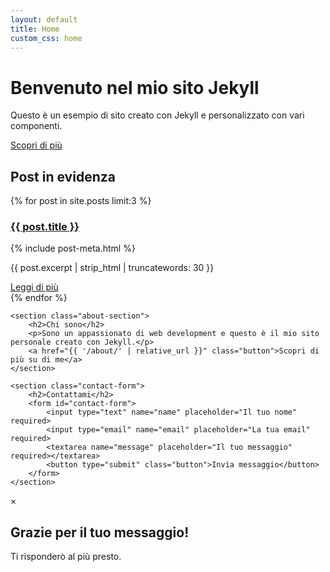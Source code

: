 ```yaml
---
layout: default
title: Home
custom_css: home
---
```


<div class="hero">
    <div class="container">
        <h1>Benvenuto nel mio sito Jekyll</h1>
        <p>Questo è un esempio di sito creato con Jekyll e personalizzato con vari componenti.</p>
        <a href="#" class="button">Scopri di più</a>
    </div>
</div>

<main class="container">
    <section class="featured-posts">
        <h2>Post in evidenza</h2>
        <div class="post-grid">
            {% for post in site.posts limit:3 %}
                <div class="post-card">
                    <h3><a href="{{ post.url | relative_url }}">{{ post.title }}</a></h3>
                    {% include post-meta.html %}
                    <p>{{ post.excerpt | strip_html | truncatewords: 30 }}</p>
                    <a href="{{ post.url | relative_url }}" class="button">Leggi di più</a>
                </div>
            {% endfor %}
        </div>
    </section>

    <section class="about-section">
        <h2>Chi sono</h2>
        <p>Sono un appassionato di web development e questo è il mio sito personale creato con Jekyll.</p>
        <a href="{{ '/about/' | relative_url }}" class="button">Scopri di più su di me</a>
    </section>

    <section class="contact-form">
        <h2>Contattami</h2>
        <form id="contact-form">
            <input type="text" name="name" placeholder="Il tuo nome" required>
            <input type="email" name="email" placeholder="La tua email" required>
            <textarea name="message" placeholder="Il tuo messaggio" required></textarea>
            <button type="submit" class="button">Invia messaggio</button>
        </form>
    </section>
</main>

<div id="modal" class="modal">
    <div class="modal-content">
        <span class="modal-close">&times;</span>
        <h2>Grazie per il tuo messaggio!</h2>
        <p>Ti risponderò al più presto.</p>
    </div>
</div>

<script>
document.addEventListener('DOMContentLoaded', function() {
    const contactForm = document.getElementById('contact-form');
    const modal = document.getElementById('modal');
    const modalClose = document.querySelector('.modal-close');

    contactForm.addEventListener('submit', function(e) {
        e.preventDefault();
        // Qui andrebbe la logica per inviare il form
        modal.style.display = 'block';
    });

    modalClose.addEventListener('click', function() {
        modal.style.display = 'none';
    });

    window.addEventListener('click', function(e) {
        if (e.target == modal) {
            modal.style.display = 'none';
        }
    });
});
</script>
